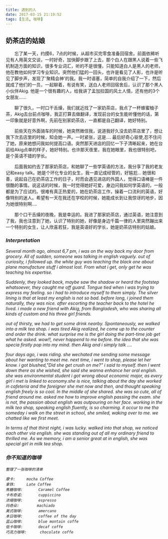 ```yaml
---
title: 遇到的人
date: 2017-03-15 21:19:52
tags: [生活, 咖啡]
---
```


## <b>奶茶店的姑娘</b>
   <p style='text-indent: 2em'>忘了某一天，约摸6，7点的时候，从超市买完零食准备回宿舍。前面依稀听见有人用英文交谈，一时好奇，加快脚步跟了上去，那个白人在跟黑人说着一些飞机制造方面的知识，很多专业词汇，听的不是很懂，只能知道白人是黑人的老师，他在教他如何学习专业知识。突然他们猛的一回头，也许是看见了人影，也许是听见了脚步声，发现了'聚精会神'的我。我一时语塞，简单的自我介绍了一下，然后就成了他们的一员，一起聊着，有说有笑，送白人老师回宿舍后，认识了那个黑人小伙伴Akig. 他是一个很有趣的人，给我讲了孟加拉国的风土人情，还有他的3个女朋友......</p> 
   <p style='text-indent: 2em'>聊了很久，一时口干舌燥，我们就近找了一家奶茶店，我点了一杯蜂蜜柚子茶，Akig去台前点咖啡，我正打算去做翻译，发现前台的女生能听懂他的话，第一印象就是好意外啊，先前在别家奶茶店，一直都是自己翻译，她好特别。</p>
   
<!--more-->
   	  
   <p style='text-indent: 2em'>前些天在外面骑车的时候，她突然微信我，说道我好久没去奶茶店里了，想让我下次去店里的时候，知会她一声。一时紧张，这是.... 最后好奇心驱使,忍不住问了她，原来她想问我如何提高口语。突然那天进店的回忆一下子清晰起来，她在台前给Akig点单的样子，她好特别。也许那天夜里，我在她眼里，我也很特别吧，是个英语不错的学长。</p>
   
   <p style='text-indent: 2em'>后面我如约去了那家奶茶店，和她聊了一些学英语的方法，我分享了我的老友记和easy talk。她是个环化专业的女生，我一直记成经管的，好尴尬... 她很和善，说起自己在奶茶店工作的日子，时而会遇见进店的外国人，觉得口语棒是一件很酷的事情。说这话的时候，我一时觉得她好可爱，身边问我如何学英语的，一般都是为了应试的。很难有真正热爱的，她在奶茶店工作，操着一口流利的英语，好像特别的迷人。希望有一天在我还在学校的时候，她能成长到让我惊讶的地步，因为她很特别啊....</p>
   
   <p style='text-indent: 2em'>那个口干舌燥的夜晚，我是幸运的。我进了那家奶茶店，通过英语，她注意到了我，我也注意到了她，认识了特别的她，好像是身边千篇一律的人里突然蹦出来一个特别的女生，让人欣喜若狂，我是英语好的学长，她是奶茶店特别的姑娘。</p>
   
### <i>Interpretation</i>
   <i>Several month ago, almost 6,7 pm, i was on the way back  my door from grocery. All of sudden, someone was talking in english vaguely. out of curiosity, i followed up. the white guy was teaching the black one about plane manufacture stuff i almost lost. From what i get, only get he was teaching his expertise.<i>
   
   <i>Suddenly, they looked back, maybe saw the shadow or heard the footstep whatsoever, they caught me off guard. Tongue tied when i was trying to express my feeling. so i had to introduce myself to them simply. The silver lining is that at least my english is not so bad. before long, i joined them naturally, they was nice. after escorting the teacher back to the hotel he lived. i made a new friend with Akig, from  Bangladesh, who was sharing all kinds of custom and his three girl friends.</i>
   
   <i>out of thirsty, we had to get some drink nearby. Spontaneously, we walked into a milk tea shop. i was tired Akig realized, he come up to the counter and order the drink. what surprise me is the girl doing the part-time job get what he asked. wow!!, never happend to me before. the idea that she was specia firstly pop into my mind. then Akig and i simply talk ....</i>
      
   <i>four days ago, i was riding. she wechated me sending some message about her wanting to meet me. next time, i went to shop, please let her know. i got blushed,"Did she get crush on me?" i said to myself. then I went down there as she wished, she said she wanna enhance her oral english. she was environmental student i got wrong about economic major, as every girl i met is linked to economy.she is nice, talking about the day she worked in cafeteria and the foreigner she met now and then, and thought speaking english freely is so cool. In the middle of she shared. she was so cute, all of friend around me. asked me how to improve english passing the exam. she is not, the passion about english was outpouring on her face. working in the milk tea shop, speaking english fluently,  is so charming. it occur to me tha someday i walk on the street in school, she smiled,  waking over to me. we chatted like we first meet.</i> 
   
   <i>In terms of that thirst night, i was lucky. walked into that shop, we noticed each other via english. she was standing out of all my ordinary friend to thrilled me. As we memory, i am a senior great at in english, she was special girl in milk tea shop.</i>     
   
### <i>你不知道的咖啡</i>
    整理了一张咖啡的清单
     
	摩卡:     mocha Coffee
	拿铁:     Late Coffee
	焦糖咖啡:       Caramel Coffee
	卡布奇诺:       cuppiccino 
	浓缩咖啡:       espresso
	玛奇朵:        machiado
    美式咖啡:       amercano
	本日咖啡:       coffee of the day
	蓝山咖啡:       blue montain coffe 
	低卡咖啡:       decaf coffe
	巧克力咖啡:      chocolate coffe
</article>
    
